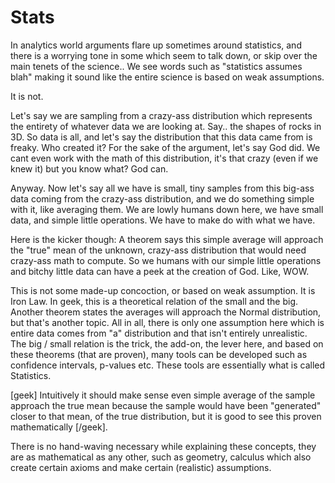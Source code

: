 # Stats

In analytics world arguments flare up sometimes around statistics, and there is a worrying tone in some which seem to talk down, or skip over the main tenets of the science.. We see words such as "statistics assumes blah" making it sound like the entire science is based on weak assumptions.

It is not.

Let's say we are sampling from a crazy-ass distribution which represents the entirety of whatever data we are looking at. Say.. the shapes of rocks in 3D. So data is all, and let's say the distribution that this data came from is freaky. Who created it? For the sake of the argument, let's say God did. We cant even work with the math of this distribution, it's that crazy (even if we knew it) but you know what? God can.

Anyway. Now let's say all we have is small, tiny samples from this big-ass data coming from the crazy-ass distribution, and we do something simple with it, like averaging them. We are lowly humans down here, we have small data, and simple little operations. We have to make do with what we have.

Here is the kicker though: A theorem says this simple average will approach the "true" mean of the unknown, crazy-ass distribution that would need crazy-ass math to compute. So we humans with our simple little operations and bitchy little data can have a peek at the creation of God. Like, WOW.

This is not some made-up concoction, or based on weak assumption. It is Iron Law. In geek, this is a theoretical relation of the small and the big. Another theorem states the averages will approach the Normal distribution, but that's another topic. All in all, there is only one assumption here which is entire data comes from "a" distribution and that isn't entirely unrealistic. The big / small relation is the trick, the add-on, the lever here, and based on these theorems (that are proven), many tools can be developed such as confidence intervals, p-values etc. These tools are essentially what is called Statistics.

[geek] Intuitively it should make sense even simple average of the sample approach the true mean because the sample would have been "generated" closer to that mean, of the true distribution, but it is good to see this proven mathematically [/geek].

There is no hand-waving necessary while explaining these concepts, they are as mathematical as any other, such as geometry, calculus which also create certain axioms and make certain (realistic) assumptions.

